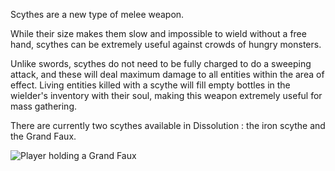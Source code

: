 Scythes are a new type of melee weapon.

While their size makes them slow and impossible to wield without a free hand, scythes can be extremely useful against crowds of hungry monsters.

Unlike swords, scythes do not need to be fully charged to do a sweeping attack, and these will deal maximum damage to all entities within the area of effect.
Living entities killed with a scythe will fill empty bottles in the wielder's inventory with their soul, making this weapon extremely useful for mass gathering.

There are currently two scythes available in Dissolution : the iron scythe and the Grand Faux.

![Player holding a Grand Faux](https://media-elerium.cursecdn.com/attachments/thumbnails/212/276/310/172/2017-07-01_22.png)